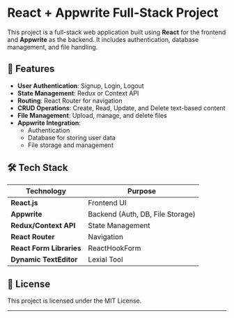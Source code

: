 # React + Appwrite Full-Stack Project

This project is a full-stack web application built using **React** for the frontend and **Appwrite** as the backend. It includes authentication, database management, and file handling.

## 📌 Features

- **User Authentication**: Signup, Login, Logout
- **State Management**: Redux or Context API
- **Routing**: React Router for navigation
- **CRUD Operations**: Create, Read, Update, and Delete text-based content
- **File Management**: Upload, manage, and delete files
- **Appwrite Integration**:
  - Authentication
  - Database for storing user data
  - File storage and management

## 🛠️ Tech Stack

| Technology  | Purpose  |
|-------------|----------|
| **React.js** | Frontend UI |
| **Appwrite** | Backend (Auth, DB, File Storage) |
| **Redux/Context API** | State Management |
| **React Router** | Navigation |
| **React Form Libraries** | ReactHookForm |
| **Dynamic TextEditor** | Lexial Tool |

## 📜 License
This project is licensed under the MIT License.

---


